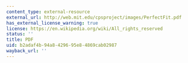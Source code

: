 ```yaml
---
content_type: external-resource
external_url: http://web.mit.edu/cpsproject/images/PerfectFit.pdf
has_external_license_warning: true
license: https://en.wikipedia.org/wiki/All_rights_reserved
status: ''
title: PDF
uid: b2adaf4b-94a8-4296-95e8-4869cab02987
wayback_url: ''
---
```

